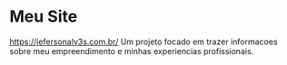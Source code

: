 # Meu Site
https://jefersonalv3s.com.br/
Um projeto focado em trazer informacoes sobre meu empreendimento e minhas experiencias profissionais. 
